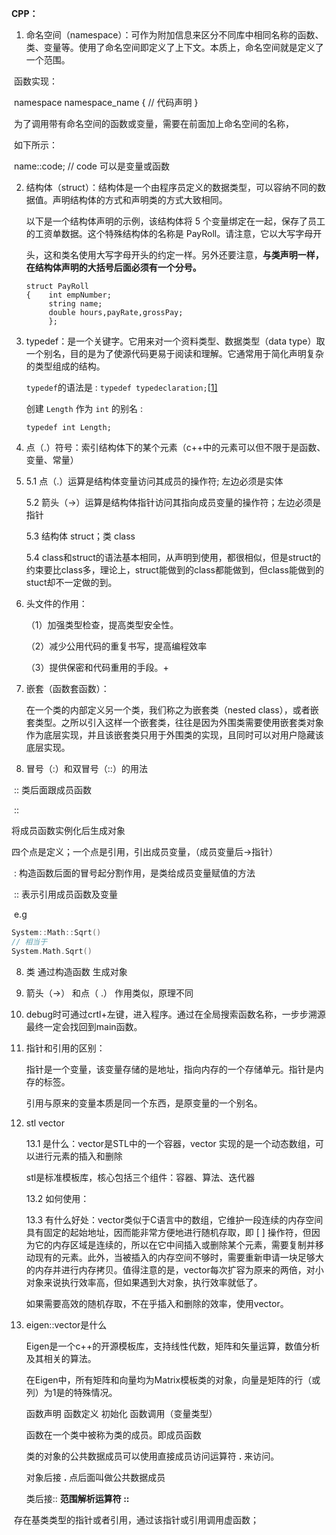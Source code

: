 **CPP：**

1. 命名空间（namespace）：可作为附加信息来区分不同库中相同名称的函数、类、变量等。使用了命名空间即定义了上下文。本质上，命名空间就是定义了一个范围。

​       函数实现：

​       namespace namespace_name {   // 代码声明 }

​       为了调用带有命名空间的函数或变量，需要在前面加上命名空间的名称，     

​       如下所示：

​       name::code;  // code 可以是变量或函数

2. 结构体（struct）：结构体是一个由程序员定义的数据类型，可以容纳不同的数据值。声明结构体的方式和声明类的方式大致相同。

   以下是一个结构体声明的示例，该结构体将 5 个变量绑定在一起，保存了员工的工资单数据。这个特殊结构体的名称是 PayRoll。请注意，它以大写字母开

   头，这和类名使用大写字母开头的约定一样。另外还要注意，**与类声明一样，在结构体声明的大括号后面必须有一个分号。**

   ```
   struct PayRoll
   {    int empNumber;    
        string name;    
        double hours,payRate,grossPay;
        };
   ```

3. typedef：是一个关键字。它用来对一个资料类型、数据类型（data type）取一个别名，目的是为了使源代码更易于阅读和理解。它通常用于简化声明复杂的类型组成的结构。

   `typedef`的语法是 : `typedef typedeclaration;`[[1\]](https://zh.wikipedia.org/wiki/Typedef#cite_note-1)

   创建 `Length` 作为 `int` 的别名 :

   ```
   typedef int Length;
   ```

4. 点（.）符号：索引结构体下的某个元素（c++中的元素可以但不限于是函数、变量、常量）

5. 5.1 点（.）运算是结构体变量访问其成员的操作符; 左边必须是实体

   5.2 箭头（->）运算是结构体指针访问其指向成员变量的操作符；左边必须是指针

   5.3 结构体 struct；类 class

   5.4 class和struct的语法基本相同，从声明到使用，都很相似，但是struct的约束要比class多，理论上，struct能做到的class都能做到，但class能做到的stuct却不一定做的到。

6. 头文件的作用：

   （1）加强类型检查，提高类型安全性。

   （2）减少公用代码的重复书写，提高编程效率

   （3）提供保密和代码重用的手段。+

7. 嵌套（函数套函数）：

   在一个类的内部定义另一个类，我们称之为嵌套类（nested class），或者嵌套类型。之所以引入这样一个嵌套类，往往是因为外围类需要使用嵌套类对象作为底层实现，并且该嵌套类只用于外围类的实现，且同时可以对用户隐藏该底层实现。

8. 冒号（:）和双冒号（::）的用法

​       <Class Name>::<function name>  类后面跟成员函数

​       ::<function name>

将成员函数实例化后生成对象

四个点是定义；一个点是引用，引出成员变量，（成员变量后->指针）

​      :  构造函数后面的冒号起分割作用，是类给成员变量赋值的方法

​      :: 表示引用成员函数及变量

​       e.g

```cpp
System::Math::Sqrt()
// 相当于
System.Math.Sqrt()
```

8. 类 通过构造函数 生成对象

9. 箭头（->） 和点（ .） 作用类似，原理不同

10. debug时可通过crtl+左键，进入程序。通过在全局搜索函数名称，一步步溯源最终一定会找回到main函数。

11. 指针和引用的区别：

    指针是一个变量，该变量存储的是地址，指向内存的一个存储单元。指针是内存的标签。

    引用与原来的变量本质是同一个东西，是原变量的一个别名。
    
12. stl vector

    13.1 是什么：vector是STL中的一个容器，vector 实现的是一个动态数组，可以进行元素的插入和删除

    stl是标准模板库，核心包括三个组件：容器、算法、迭代器

    13.2 如何使用：

    13.3 有什么好处：vector类似于C语言中的数组，它维护一段连续的内存空间具有固定的起始地址，因而能非常方便地进行随机存取，即 [ ] 操作符，但因为它的内存区域是连续的，所以在它中间插入或删除某个元素，需要复制并移动现有的元素。此外，当被插入的内存空间不够时，需要重新申请一块足够大的内存并进行内存拷贝。值得注意的是，vector每次扩容为原来的两倍，对小对象来说执行效率高，但如果遇到大对象，执行效率就低了。

    如果需要高效的随机存取，不在乎插入和删除的效率，使用vector。

14. eigen::vector是什么

    Eigen是一个c++的开源模板库，支持线性代数，矩阵和矢量运算，数值分析及其相关的算法。
    
    在Eigen中，所有矩阵和向量均为Matrix模板类的对象，向量是矩阵的行（或列）为1是的特殊情况。
    
    
    
    
    
    函数声明 函数定义 初始化 函数调用（变量类型）
    
    函数在一个类中被称为类的成员。即成员函数
    
    
    
    类的对象的公共数据成员可以使用直接成员访问运算符 **.** 来访问。
    
    对象后接 **.**    点后面叫做公共数据成员
    
    类后接::        **范围解析运算符 ::** 



​       存在基类类型的指针或者引用，通过该指针或引用调用虚函数；













   

